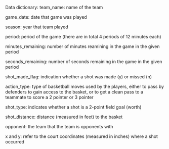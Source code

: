 Data dictionary:
team_name: name of the team 

game_date: date that game was played

season: year that team played

period: period of the game (there are in total 4 periods of 12 minutes each) 

minutes_remaining: number of minutes reamining in the game in the given period 

seconds_remaining: number of seconds remaining in the game in the given period

shot_made_flag: indication whether a shot was made (y) or missed (n)

action_type: type of basketball moves used by the players, either to pass by defenders to gain access to the basket, or to get a clean pass to a teammate to score a 2 pointer or 3 pointer

shot_type: indicates whether a shot is a 2-point field goal (worth)

shot_distance: distance (measured in feet) to the basket

opponent: the team that the team is opponents with 

x and y: refer to the court coordinates (measured in inches) where a shot occurred 